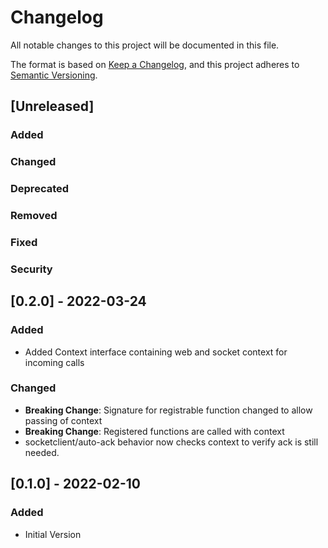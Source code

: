 # Changelog
All notable changes to this project will be documented in this file.

The format is based on [Keep a Changelog](https://keepachangelog.com/en/1.0.0/),
and this project adheres to [Semantic Versioning](https://semver.org/spec/v2.0.0.html).

## [Unreleased]
### Added
### Changed
### Deprecated
### Removed
### Fixed
### Security


## [0.2.0] - 2022-03-24
### Added
- Added Context interface containing web and socket context for incoming calls
### Changed
- **Breaking Change**: Signature for registrable function changed to allow passing of context 
- **Breaking Change**: Registered functions are called with context 
- socketclient/auto-ack behavior now checks context to verify ack is still needed.


## [0.1.0] - 2022-02-10
### Added
- Initial Version